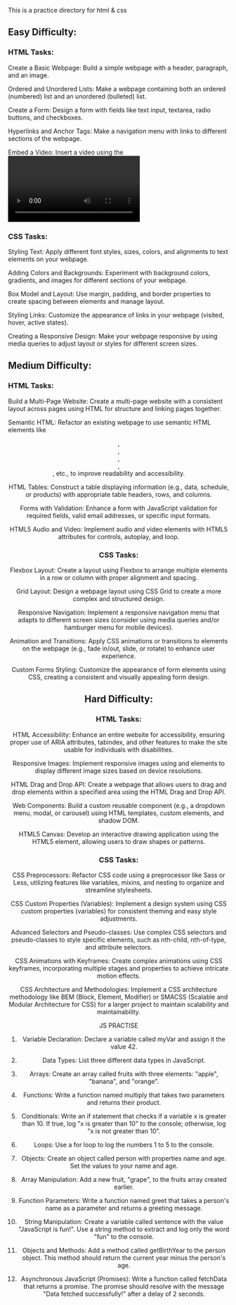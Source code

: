 This is a practice directory for html & css

## Easy Difficulty:
### HTML Tasks:
Create a Basic Webpage: Build a simple webpage with a header, paragraph, and an image.

Ordered and Unordered Lists: Make a webpage containing both an ordered (numbered) list and an unordered (bulleted) list.

Create a Form: Design a form with fields like text input, textarea, radio buttons, and checkboxes.

Hyperlinks and Anchor Tags: Make a navigation menu with links to different sections of the webpage.

Embed a Video: Insert a video using the <video> tag and ensure it's playable on the webpage.

### CSS Tasks:
Styling Text: Apply different font styles, sizes, colors, and alignments to text elements on your webpage.

Adding Colors and Backgrounds: Experiment with background colors, gradients, and images for different sections of your webpage.

Box Model and Layout: Use margin, padding, and border properties to create spacing between elements and manage layout.

Styling Links: Customize the appearance of links in your webpage (visited, hover, active states).

Creating a Responsive Design: Make your webpage responsive by using media queries to adjust layout or styles for different screen sizes.

## Medium Difficulty:
### HTML Tasks:
Build a Multi-Page Website: Create a multi-page website with a consistent layout across pages using HTML for structure and linking pages together.

Semantic HTML: Refactor an existing webpage to use semantic HTML elements like <header>, <main>, <section>, <article>, <footer>, etc., to improve readability and accessibility.

HTML Tables: Construct a table displaying information (e.g., data, schedule, or products) with appropriate table headers, rows, and columns.

Forms with Validation: Enhance a form with JavaScript validation for required fields, valid email addresses, or specific input formats.

HTML5 Audio and Video: Implement audio and video elements with HTML5 attributes for controls, autoplay, and loop.

### CSS Tasks:
Flexbox Layout: Create a layout using Flexbox to arrange multiple elements in a row or column with proper alignment and spacing.

Grid Layout: Design a webpage layout using CSS Grid to create a more complex and structured design.

Responsive Navigation: Implement a responsive navigation menu that adapts to different screen sizes (consider using media queries and/or hamburger menu for mobile devices).

Animation and Transitions: Apply CSS animations or transitions to elements on the webpage (e.g., fade in/out, slide, or rotate) to enhance user experience.

Custom Forms Styling: Customize the appearance of form elements using CSS, creating a consistent and visually appealing form design.

## Hard Difficulty:
### HTML Tasks:
HTML Accessibility: Enhance an entire website for accessibility, ensuring proper use of ARIA attributes, tabindex, and other features to make the site usable for individuals with disabilities.

Responsive Images: Implement responsive images using <picture> and <source> elements to display different image sizes based on device resolutions.

HTML Drag and Drop API: Create a webpage that allows users to drag and drop elements within a specified area using the HTML Drag and Drop API.

Web Components: Build a custom reusable component (e.g., a dropdown menu, modal, or carousel) using HTML templates, custom elements, and shadow DOM.

HTML5 Canvas: Develop an interactive drawing application using the HTML5 <canvas> element, allowing users to draw shapes or patterns.

### CSS Tasks:
CSS Preprocessors: Refactor CSS code using a preprocessor like Sass or Less, utilizing features like variables, mixins, and nesting to organize and streamline stylesheets.

CSS Custom Properties (Variables): Implement a design system using CSS custom properties (variables) for consistent theming and easy style adjustments.

Advanced Selectors and Pseudo-classes: Use complex CSS selectors and pseudo-classes to style specific elements, such as nth-child, nth-of-type, and attribute selectors.

CSS Animations with Keyframes: Create complex animations using CSS keyframes, incorporating multiple stages and properties to achieve intricate motion effects.

CSS Architecture and Methodologies: Implement a CSS architecture methodology like BEM (Block, Element, Modifier) or SMACSS (Scalable and Modular Architecture for CSS) for a larger project to maintain scalability and maintainability.

JS PRACTISE

1. Variable Declaration:
    Declare a variable called myVar and assign it the value 42.

2. Data Types:
    List three different data types in JavaScript.

3. Arrays:
    Create an array called fruits with three elements: "apple", "banana", and "orange".

4. Functions:
    Write a function named multiply that takes two parameters and returns their product.

5. Conditionals:
    Write an if statement that checks if a variable x is greater than 10. If true, log "x is greater than 10" to the console; otherwise, log "x is not greater than 10".

6. Loops:
    Use a for loop to log the numbers 1 to 5 to the console.

7. Objects:
    Create an object called person with properties name and age. Set the values to your name and age.

8. Array Manipulation:
    Add a new fruit, "grape", to the fruits array created earlier.

9. Function Parameters:
    Write a function named greet that takes a person's name as a parameter and returns a greeting message.

10. String Manipulation:
    Create a variable called sentence with the value "JavaScript is fun!". Use a string method to extract and log only the word "fun" to the console.

11. Objects and Methods:
    Add a method called getBirthYear to the person object. This method should return the current year minus the person's age.

12. Asynchronous JavaScript (Promises):
    Write a function called fetchData that returns a promise. The promise should resolve with the message "Data fetched successfully!" after a delay of 2 seconds.